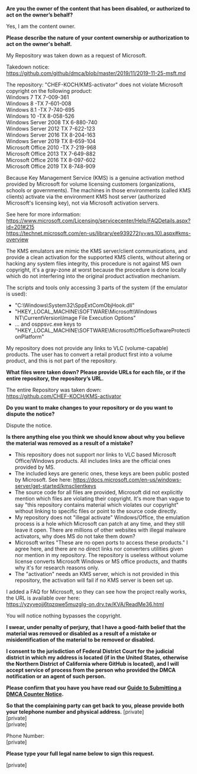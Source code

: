 **Are you the owner of the content that has been disabled, or authorized to act on the owner’s behalf?**

Yes, I am the content owner.

**Please describe the nature of your content ownership or authorization to act on the owner's behalf.**

My Repository was taken down as a request of Microsoft.  

Takedown notice:  
https://github.com/github/dmca/blob/master/2019/11/2019-11-25-msft.md  

The repository: "CHEF-KOCH/KMS-activator" does not violate Microsoft copyright on the following product:  
Windows 7 TX 7-009-361  
Windows 8 -TX 7-601-008  
Windows 8.1 -TX 7-740-695  
Windows 10 -TX 8-058-526  
Windows Server 2008 TX 6-880-740  
Windows Server 2012 TX 7-622-123  
Windows Server 2016 TX 8-204-163  
Windows Server 2019 TX 8-659-104  
Microsoft Office 2010 -TX 7-219-968  
Microsoft Office 2013 TX 7-649-882  
Microsoft Office 2016 TX 8-097-602  
Microsoft Office 2019 TX 8-748-909  

Because Key Management Service (KMS) is a genuine activation method provided by Microsoft for volume licensing customers (organizations, schools or governments). The machines in those environments (called KMS clients) activate via the environment KMS host server (authorized Microsoft's licensing key), not via Microsoft activation servers.  

See here for more information:  
https://www.microsoft.com/Licensing/servicecenter/Help/FAQDetails.aspx?id=201#215  
https://technet.microsoft.com/en-us/library/ee939272(v=ws.10).aspx#kms-overview  

The KMS emulators are mimic the KMS server/client communications, and provide a clean activation for the supported KMS clients, without altering or hacking any system files integrity, this procedure is not against MS own copyright, it's a gray-zone at worst because the procedure is done locally which do not interfering into the original product activation mechanism.  

The scripts and tools only accessing 3 parts of the system (if the emulator is used):  
* "C:\Windows\System32\SppExtComObjHook.dll"  
* "HKEY_LOCAL_MACHINE\SOFTWARE\Microsoft\Windows NT\CurrentVersion\Image File Execution Options"  
* ... and osppsvc.exe keys to "HKEY_LOCAL_MACHINE\SOFTWARE\Microsoft\OfficeSoftwareProtectionPlatform"  

My repository does not provide any links to VLC (volume-capable) products. The user has to convert a retail product first into a volume product, and this is not part of the repository.  

**What files were taken down? Please provide URLs for each file, or if the entire repository, the repository’s URL.**

The entire Repository was taken down:  
https://github.com/CHEF-KOCH/KMS-activator  

**Do you want to make changes to your repository or do you want to dispute the notice?**

Dispute the notice.

**Is there anything else you think we should know about why you believe the material was removed as a result of a mistake?**

- This repository does not support nor links to VLC based Microsoft Office/Windows products. All includes links are the official ones provided by MS.  
- The included keys are generic ones, these keys are been public posted by Microsoft. See here: https://docs.microsoft.com/en-us/windows-server/get-started/kmsclientkeys  
- The source code for all files are provided, Microsoft did not explicitly mention which files are violating their copyright. It's more than vague to say "this repository contains material which violates our copyright" without linking to specific files or point to the source code directly.  
- My repository does not "illegal activate" Windows/Office, the emulation process is a hole which Microsoft can patch at any time, and they still leave it open. There are millions of other websites with illegal malware activators, why does MS do not take them down?  
- Microsoft writes "These are no open ports to access these products." I agree here, and there are no direct links nor converters utilities given nor mention in my repository. The repository is useless without volume license converts Microsoft Windows or MS office products, and that#s why it's for research reasons only.  
- The "activation" needs an KMS server, which is not provided in this repository, the activation will fail if no KMS server is been set up.  

I added a FAQ for Microsoft, so they can see how the project really works, the URL is available over here:  
https://yzyveojj6tqzqwe5muzglg-on.drv.tw/KVA/ReadMe36.html  

You will notice nothing bypasses the copyright.  

**I swear, under penalty of perjury, that I have a good-faith belief that the material was removed or disabled as a result of a mistake or misidentification of the material to be removed or disabled.**

**I consent to the jurisdiction of Federal District Court for the judicial district in which my address is located (if in the United States, otherwise the Northern District of California where GitHub is located), and I will accept service of process from the person who provided the DMCA notification or an agent of such person.**

**Please confirm that you have you have read our <a href="https://help.github.com/articles/guide-to-submitting-a-dmca-counter-notice/">Guide to Submitting a DMCA Counter Notice</a>.**

**So that the complaining party can get back to you, please provide both your telephone number and physical address.**
[private]  
[private]  
[private]  

Phone Number:  
[private]  

**Please type your full legal name below to sign this request.**

[private]

